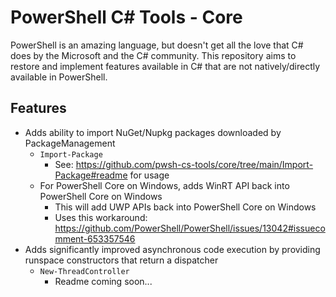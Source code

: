 # PowerShell C# Tools - Core
PowerShell is an amazing language, but doesn't get all the love that C# does by the Microsoft and the C# community. This repository aims to restore and implement features available in C# that are not natively/directly available in PowerShell.

## Features
- Adds ability to import NuGet/Nupkg packages downloaded by PackageManagement
  - `Import-Package`
    - See: https://github.com/pwsh-cs-tools/core/tree/main/Import-Package#readme for usage
  - For PowerShell Core on Windows, adds WinRT API back into PowerShell Core on Windows
    - This will add UWP APIs back into PowerShell Core on Windows
    - Uses this workaround: https://github.com/PowerShell/PowerShell/issues/13042#issuecomment-653357546
- Adds significantly improved asynchronous code execution by providing runspace constructors that return a dispatcher
  - `New-ThreadController`
    - Readme coming soon...
